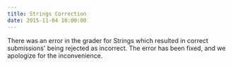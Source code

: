 ```yaml
---
title: Strings Correction
date: 2015-11-04 10:00:00
---
```


There was an error in the grader for Strings which resulted in correct submissions' being rejected as incorrect. The error has been fixed, and we apologize for the inconvenience.

